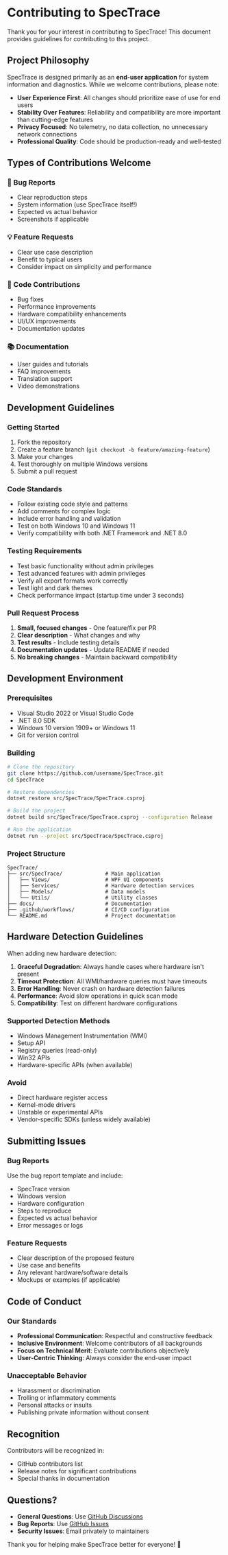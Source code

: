 # Contributing to SpecTrace

Thank you for your interest in contributing to SpecTrace! This document provides guidelines for contributing to this project.

## Project Philosophy

SpecTrace is designed primarily as an **end-user application** for system information and diagnostics. While we welcome contributions, please note:

- **User Experience First**: All changes should prioritize ease of use for end users
- **Stability Over Features**: Reliability and compatibility are more important than cutting-edge features
- **Privacy Focused**: No telemetry, no data collection, no unnecessary network connections
- **Professional Quality**: Code should be production-ready and well-tested

## Types of Contributions Welcome

### 🐛 Bug Reports
- Clear reproduction steps
- System information (use SpecTrace itself!)
- Expected vs actual behavior
- Screenshots if applicable

### 💡 Feature Requests
- Clear use case description
- Benefit to typical users
- Consider impact on simplicity and performance

### 🔧 Code Contributions
- Bug fixes
- Performance improvements
- Hardware compatibility enhancements
- UI/UX improvements
- Documentation updates

### 📚 Documentation
- User guides and tutorials
- FAQ improvements
- Translation support
- Video demonstrations

## Development Guidelines

### Getting Started
1. Fork the repository
2. Create a feature branch (`git checkout -b feature/amazing-feature`)
3. Make your changes
4. Test thoroughly on multiple Windows versions
5. Submit a pull request

### Code Standards
- Follow existing code style and patterns
- Add comments for complex logic
- Include error handling and validation
- Test on both Windows 10 and Windows 11
- Verify compatibility with both .NET Framework and .NET 8.0

### Testing Requirements
- Test basic functionality without admin privileges
- Test advanced features with admin privileges
- Verify all export formats work correctly
- Test light and dark themes
- Check performance impact (startup time under 3 seconds)

### Pull Request Process
1. **Small, focused changes** - One feature/fix per PR
2. **Clear description** - What changes and why
3. **Test results** - Include testing details
4. **Documentation updates** - Update README if needed
5. **No breaking changes** - Maintain backward compatibility

## Development Environment

### Prerequisites
- Visual Studio 2022 or Visual Studio Code
- .NET 8.0 SDK
- Windows 10 version 1909+ or Windows 11
- Git for version control

### Building
```bash
# Clone the repository
git clone https://github.com/username/SpecTrace.git
cd SpecTrace

# Restore dependencies
dotnet restore src/SpecTrace/SpecTrace.csproj

# Build the project
dotnet build src/SpecTrace/SpecTrace.csproj --configuration Release

# Run the application
dotnet run --project src/SpecTrace/SpecTrace.csproj
```

### Project Structure
```
SpecTrace/
├── src/SpecTrace/              # Main application
│   ├── Views/                  # WPF UI components
│   ├── Services/               # Hardware detection services
│   ├── Models/                 # Data models
│   └── Utils/                  # Utility classes
├── docs/                       # Documentation
├── .github/workflows/          # CI/CD configuration
└── README.md                   # Project documentation
```

## Hardware Detection Guidelines

When adding new hardware detection:

1. **Graceful Degradation**: Always handle cases where hardware isn't present
2. **Timeout Protection**: All WMI/hardware queries must have timeouts
3. **Error Handling**: Never crash on hardware detection failures
4. **Performance**: Avoid slow operations in quick scan mode
5. **Compatibility**: Test on different hardware configurations

### Supported Detection Methods
- Windows Management Instrumentation (WMI)
- Setup API
- Registry queries (read-only)
- Win32 APIs
- Hardware-specific APIs (when available)

### Avoid
- Direct hardware register access
- Kernel-mode drivers
- Unstable or experimental APIs
- Vendor-specific SDKs (unless widely available)

## Submitting Issues

### Bug Reports
Use the bug report template and include:
- SpecTrace version
- Windows version
- Hardware configuration
- Steps to reproduce
- Expected vs actual behavior
- Error messages or logs

### Feature Requests
- Clear description of the proposed feature
- Use case and benefits
- Any relevant hardware/software details
- Mockups or examples (if applicable)

## Code of Conduct

### Our Standards
- **Professional Communication**: Respectful and constructive feedback
- **Inclusive Environment**: Welcome contributors of all backgrounds
- **Focus on Technical Merit**: Evaluate contributions objectively
- **User-Centric Thinking**: Always consider the end-user impact

### Unacceptable Behavior
- Harassment or discrimination
- Trolling or inflammatory comments
- Personal attacks or insults
- Publishing private information without consent

## Recognition

Contributors will be recognized in:
- GitHub contributors list
- Release notes for significant contributions
- Special thanks in documentation

## Questions?

- **General Questions**: Use [GitHub Discussions](https://github.com/username/SpecTrace/discussions)
- **Bug Reports**: Use [GitHub Issues](https://github.com/username/SpecTrace/issues)
- **Security Issues**: Email privately to maintainers

Thank you for helping make SpecTrace better for everyone! 🚀